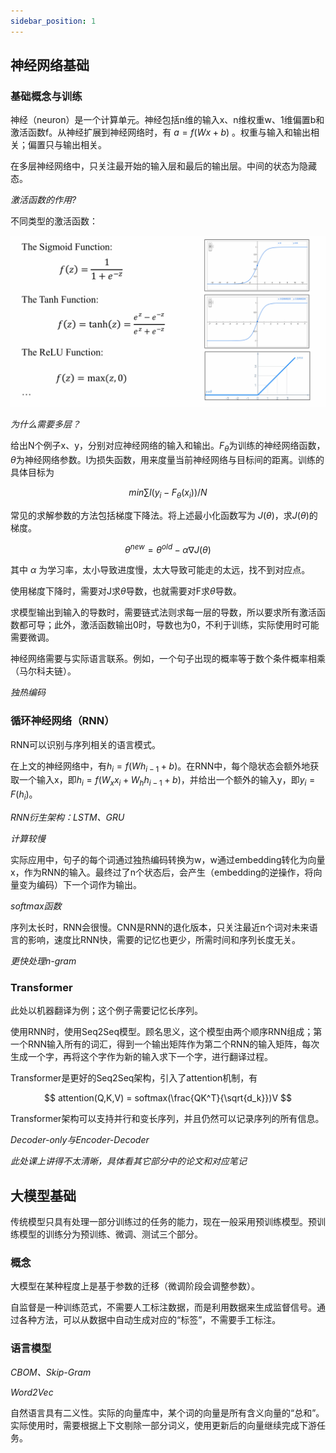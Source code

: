 ```yaml
---
sidebar_position: 1
---
```


## 神经网络基础

### 基础概念与训练

神经（neuron）是一个计算单元。神经包括n维的输入x、n维权重w、1维偏置b和激活函数f。从神经扩展到神经网络时，有 $a = f(Wx + b)$ 。权重与输入和输出相关；偏置只与输出相关。  

在多层神经网络中，只关注最开始的输入层和最后的输出层。中间的状态为隐藏态。

*激活函数的作用?*

不同类型的激活函数：  

![activation functions](./img/activation%20functions.png)

*为什么需要多层？*

给出N个例子x、y，分别对应神经网络的输入和输出。$F_\theta$为训练的神经网络函数，$\theta$为神经网络参数。l为损失函数，用来度量当前神经网络与目标间的距离。训练的具体目标为  

$$
min \sum l(y_i - F_\theta(x_i)) / N
$$

常见的求解参数的方法包括梯度下降法。将上述最小化函数写为 $J(\theta)$，求$J(\theta)$的梯度。

$$
\theta^{new} = \theta^{old} - \alpha \nabla J(\theta)
$$

其中 $\alpha$ 为学习率，太小导致进度慢，太大导致可能走的太远，找不到对应点。

使用梯度下降时，需要对J求$\theta$导数，也就需要对F求$\theta$导数。

求模型输出到输入的导数时，需要链式法则求每一层的导数，所以要求所有激活函数都可导；此外，激活函数输出0时，导数也为0，不利于训练，实际使用时可能需要微调。

神经网络需要与实际语言联系。例如，一个句子出现的概率等于数个条件概率相乘（马尔科夫链）。  

*独热编码*

### 循环神经网络（RNN）

RNN可以识别与序列相关的语言模式。  

在上文的神经网络中，有$h_i = f(Wh_{i - 1} + b)$。在RNN中，每个隐状态会额外地获取一个输入x，即$h_i = f(W_xx_i + W_hh_{i - 1} + b)$，并给出一个额外的输入y，即$y_i = F(h_i)$。 

*RNN衍生架构：LSTM、GRU*

*计算较慢*

实际应用中，句子的每个词通过独热编码转换为w，w通过embedding转化为向量x，作为RNN的输入。最终过了n个状态后，会产生（embedding的逆操作，将向量变为编码）下一个词作为输出。  

*softmax函数*

序列太长时，RNN会很慢。CNN是RNN的退化版本，只关注最近n个词对未来语言的影响，速度比RNN快，需要的记忆也更少，所需时间和序列长度无关。

*更快处理n-gram*

### Transformer

此处以机器翻译为例；这个例子需要记忆长序列。  

使用RNN时，使用Seq2Seq模型。顾名思义，这个模型由两个顺序RNN组成；第一个RNN输入所有的词汇，得到一个输出矩阵作为第二个RNN的输入矩阵，每次生成一个字，再将这个字作为新的输入求下一个字，进行翻译过程。

Transformer是更好的Seq2Seq架构，引入了attention机制，有 

$$
attention(Q,K,V) = softmax(\frac{QK^T}{\sqrt{d_k}})V
$$

Transformer架构可以支持并行和变长序列，并且仍然可以记录序列的所有信息。 

*Decoder-only与Encoder-Decoder*

*此处课上讲得不太清晰，具体看其它部分中的论文和对应笔记*

## 大模型基础

传统模型只具有处理一部分训练过的任务的能力，现在一般采用预训练模型。预训练模型的训练分为预训练、微调、测试三个部分。

### 概念

大模型在某种程度上是基于参数的迁移（微调阶段会调整参数）。

自监督是一种训练范式，不需要人工标注数据，而是利用数据来生成监督信号。通过各种方法，可以从数据中自动生成对应的“标签”，不需要手工标注。

### 语言模型

*CBOM、Skip-Gram*

*Word2Vec*

自然语言具有二义性。实际的向量库中，某个词的向量是所有含义向量的“总和”。实际使用时，需要根据上下文剔除一部分词义，使用更新后的向量继续完成下游任务。